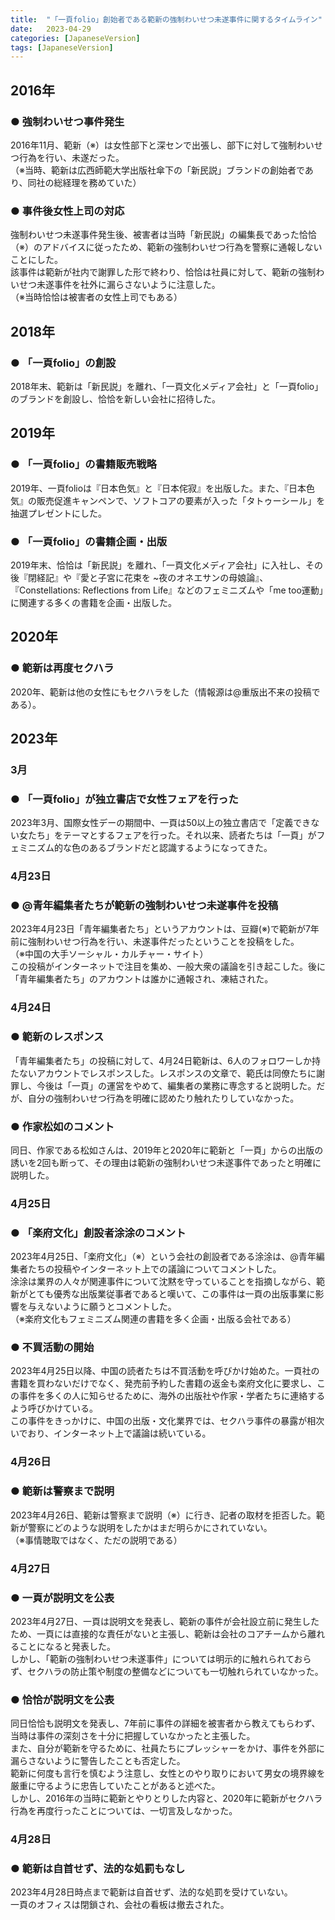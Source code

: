 ```yaml
---
title:  "「一頁folio」創始者である範新の強制わいせつ未遂事件に関するタイムライン"
date:   2023-04-29
categories: [JapaneseVersion]
tags: [JapaneseVersion]
---
```


## **2016年** ##
### ●  強制わいせつ事件発生<br>
2016年11月、範新（※）は女性部下と深センで出張し、部下に対して強制わいせつ行為を行い、未遂だった。<br>
（※当時、範新は広西師範大学出版社傘下の「新⺠説」ブランドの創始者であり、同社の総経理を務めていた）<br>
### ● 事件後女性上司の対応<br>
強制わいせつ未遂事件発生後、被害者は当時「新民説」の編集長であった恰恰（※）のアドバイスに従ったため、範新の強制わいせつ行為を警察に通報しないことにした。<br>該事件は範新が社内で謝罪した形で終わり、恰恰は社員に対して、範新の強制わいせつ未遂事件を社外に漏らさないように注意した。<br>
（※当時恰恰は被害者の女性上司でもある）

## **2018年** ##
### ● 「一頁folio」の創設<br>
2018年末、範新は「新民説」を離れ、「一頁文化メディア会社」と「一頁folio」のブランドを創設し、恰恰を新しい会社に招待した。

## **2019年** ##
### ● 「一頁folio」の書籍販売戦略<br>
2019年、一頁folioは『日本色気』と『日本侘寂』を出版した。また、『日本色気』の販売促進キャンペンで、ソフトコアの要素が入った「タトゥーシール」を抽選プレゼントにした。<br>
### ● 「一頁folio」の書籍企画・出版<br>
2019年末、恰恰は「新⺠説」を離れ、「一頁文化メディア会社」に入社し、その後『閉経記』や『愛と子宮に花束を ~夜のオネエサンの母娘論』、『Constellations: Reflections from Life』などのフェミニズムや「me too運動」に関連する多くの書籍を企画・出版した。

## **2020年** ##
### ● 範新は再度セクハラ<br>
2020年、範新は他の女性にもセクハラをした（情報源は@重版出不来の投稿である）。

## **2023年** ##
### **3月**
### ● 「一頁folio」が独立書店で女性フェアを行った<br>
2023年3月、国際女性デーの期間中、一頁は50以上の独立書店で「定義できない女たち」をテーマとするフェアを行った。それ以来、読者たちは「一頁」がフェミニズム的な色のあるブランドだと認識するようになってきた。
### **4月23日** ###
### ●  @青年編集者たちが範新の強制わいせつ未遂事件を投稿<br>
2023年4月23日「青年編集者たち」というアカウントは、豆瓣(※)で範新が7年前に強制わいせつ行為を行い、未遂事件だったということを投稿をした。<br>（※中国の大手ソーシャル・カルチャー・サイト）<br>
この投稿がインターネットで注目を集め、一般大衆の議論を引き起こした。後に「青年編集者たち」のアカウントは誰かに通報され、凍結された。<br>

### **4月24日** ###
### ●  範新のレスポンス<br>
「青年編集者たち」の投稿に対して、4月24日範新は、6人のフォロワーしか持たないアカウントでレスポンスした。レスポンスの文章で、範氏は同僚たちに謝罪し、今後は「一頁」の運営をやめて、編集者の業務に専念すると説明した。だが、自分の強制わいせつ行為を明確に認めたり触れたりしていなかった。
### ● 作家松如のコメント<br>
同日、作家である松如さんは、2019年と2020年に範新と「一頁」からの出版の誘いを2回も断って、その理由は範新の強制わいせつ未遂事件であったと明確に説明した。
### **4月25日** ###
### ●  「楽府文化」創設者涂涂のコメント<br>
2023年4月25日、「楽府文化」（※）という会社の創設者である涂涂は、@⻘年編集者たちの投稿やインターネット上での議論についてコメントした。<br>涂涂は業界の人々が関連事件について沈黙を守っていることを指摘しながら、範新がとても優秀な出版業従事者であると嘆いて、この事件は一頁の出版事業に影響を与えないように願うとコメントした。<br>
（※楽府文化もフェミニズム関連の書籍を多く企画・出版る会社である）
### ●  不買活動の開始<br>
2023年4月25日以降、中国の読者たちは不買活動を呼びかけ始めた。一頁社の書籍を買わないだけでなく、発売前予約した書籍の返金も楽府文化に要求し、この事件を多くの人に知らせるために、海外の出版社や作家・学者たちに連絡するよう呼びかけている。<br>
この事件をきっかけに、中国の出版・文化業界では、セクハラ事件の暴露が相次いでおり、インターネット上で議論は続いている。
### **4月26日** ###
### ● 範新は警察まで説明<br>
2023年4月26日、範新は警察まで説明（※）に行き、記者の取材を拒否した。範新が警察にどのような説明をしたかはまだ明らかにされていない。<br>
（※事情聴取ではなく、ただの説明である）
### **4月27日** ###
### ●  一頁が説明文を公表<br>
2023年4月27日、一頁は説明文を発表し、範新の事件が会社設立前に発生したため、一頁には直接的な責任がないと主張し、範新は会社のコアチームから離れることになると発表した。<br>しかし、「範新の強制わいせつ未遂事件」については明示的に触れられておらず、セクハラの防止策や制度の整備などについても一切触れられていなかった。<br>
### ●  恰恰が説明文を公表<br>
同日恰恰も説明文を発表し、7年前に事件の詳細を被害者から教えてもらわず、当時は事件の深刻さを十分に把握していなかったと主張した。<br>また、自分が範新を守るために、社員たちにプレッシャーをかけ、事件を外部に漏らさないように警告したことも否定した。<br>範新に何度も言行を慎むよう注意し、女性とのやり取りにおいて男女の境界線を厳重に守るように忠告していたことがあると述べた。<br>しかし、2016年の当時に範新とやりとりした内容と、2020年に範新がセクハラ行為を再度行ったことについては、一切言及しなかった。
### **4月28日** ###
### ● 範新は自首せず、法的な処罰もなし<br>
2023年4月28日時点まで範新は自首せず、法的な処罰を受けていない。<br>一頁のオフィスは閉鎖され、会社の看板は撤去された。